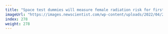 ```yaml
---
title: "Space test dummies will measure female radiation risk for first time"
imageUrl: "https://images.newscientist.com/wp-content/uploads/2022/04/29132653/SEI_101129092.jpg?width=600"
index: 278
weight: 278
---
```

